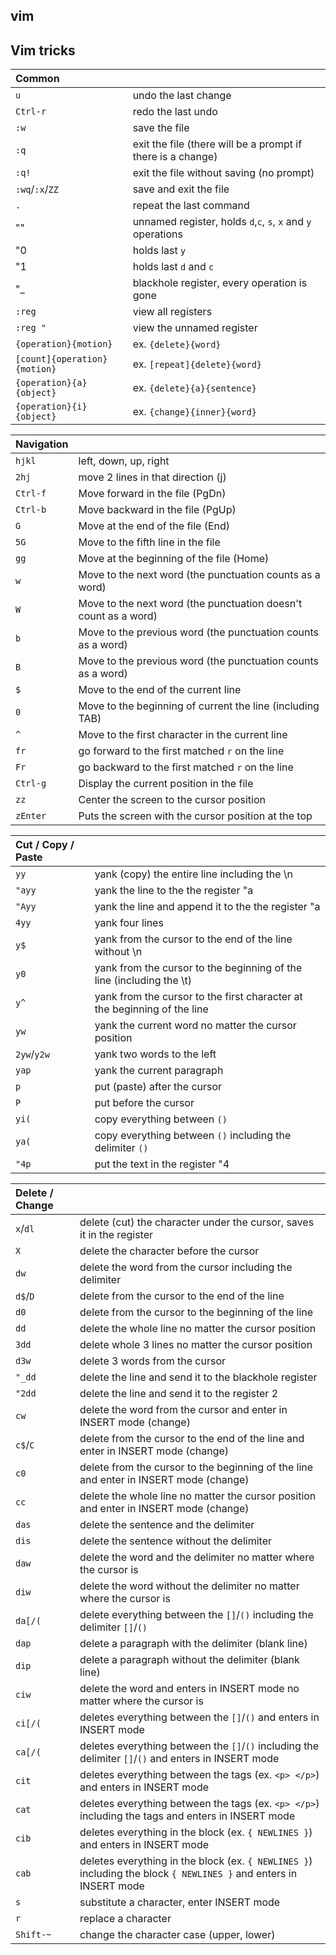 ## vim

## Vim tricks

| **Common** | |
| :---| :---|
| `u`| undo the last change |
| `Ctrl-r`| redo the last undo |
| `:w`| save the file |
| `:q`| exit the file (there will be a prompt if there is a change)|
| `:q!`| exit the file without saving (no prompt)|
| `:wq`/`:x`/`ZZ` | save and exit the file |
| `.`  | repeat the last command |
| "" | unnamed register, holds `d`,`c`, `s`, `x` and `y` operations |
| "0 | holds last `y` |
| "1 | holds last `d` and `c` |
| "_ | blackhole register, every operation is gone |
| `:reg` | view all registers |
| `:reg "` | view the unnamed register |
| `{operation}{motion}` | ex. `{delete}{word}`|
| `[count]{operation}{motion}` | ex. `[repeat]{delete}{word}`|
| `{operation}{a}{object}` | ex. `{delete}{a}{sentence}`|
| `{operation}{i}{object}` | ex. `{change}{inner}{word}`|

| **Navigation**| |
| :---| :---|
| `hjkl` | left, down, up, right 
| `2hj` | move 2 lines in that direction (j) |
| `Ctrl-f` | Move forward in the file (PgDn)|
| `Ctrl-b` | Move backward in the file (PgUp)|
| `G` | Move at the end of the file (End)|
| `5G`| Move to the fifth line in the file |
| `gg` | Move at the beginning of the file (Home)|
| `w` | Move to the next word (the punctuation counts as a word)|
| `W` | Move to the next word (the punctuation doesn't count as a word)|
| `b` | Move to the previous word (the punctuation counts as a word)|
| `B` | Move to the previous word (the punctuation counts as a word)|
| `$` | Move to the end of the current line |
| `0` | Move to the beginning of current the line (including TAB)|
| `^` | Move to the first character in the current line |
| `fr` | go forward to the first matched `r` on the line |
| `Fr` | go backward to the first matched `r` on the line |
| `Ctrl-g` | Display the current position in the file |
| `zz` | Center the screen to the cursor position |
| `zEnter` | Puts the screen with the cursor position at the top |

| **Cut / Copy / Paste** | |
| :---| :---|
| `yy` | yank (copy) the entire line including the \n |
| `"ayy` | yank the line to the the register "a |
| `"Ayy` | yank the line and append it to the the register "a |
| `4yy` | yank four lines |
| `y$` | yank from the cursor to the end of the line without \n |
| `y0` | yank from the cursor to the beginning of the line (including the \t)|
| `y^` | yank from the cursor to the first character at the beginning of the line |
| `yw` | yank the current word no matter the cursor position |
| `2yw`/`y2w` | yank two words to the left |
| `yap` | yank the current paragraph |
| `p` | put (paste) after the cursor |
| `P` | put before the cursor |
| `yi(` | copy everything between `()` |
| `ya(` | copy everything between `()` including the delimiter `()` |
| `"4p` | put the text in the register "4 | 


| **Delete / Change**| |
| :---| :---|
| `x`/`dl` | delete (cut) the character under the cursor, saves it in the register |
| `X` | delete the character before the cursor |
| `dw` | delete the word from the cursor including the delimiter |
| `d$`/`D` | delete from the cursor to the end of the line |
| `d0` | delete from the cursor to the beginning of the line |
| `dd` | delete the whole line no matter the cursor position |
| `3dd` | delete whole 3 lines no matter the cursor position |
| `d3w` | delete 3 words from the cursor |
| `"_dd`| delete the line and send it to the blackhole register |
| `"2dd`| delete the line and send it to the register 2 |
| `cw` | delete the word from the cursor and enter in INSERT mode (change) |
| `c$`/`C` | delete from the cursor to the end of the line and enter in INSERT mode (change) |
| `c0` | delete from the cursor to the beginning of the line and enter in INSERT mode (change) |
| `cc` | delete the whole line no matter the cursor position and enter in INSERT mode (change) |
| `das` | delete the sentence and the delimiter |
| `dis` | delete the sentence without the delimiter |
| `daw` | delete the word and the delimiter no matter where the cursor is |
| `diw` | delete the word without the delimiter no matter where the cursor is |
| `da[/(` | delete everything between the `[]`/`()` including the delimiter `[]`/`()`|
| `dap` | delete a paragraph with the delimiter (blank line)|
| `dip` | delete a paragraph without the delimiter (blank line) |
| `ciw` | delete the word and enters in INSERT mode no matter where the cursor is |
| `ci[/(` | deletes everything between the `[]`/`()` and enters in INSERT mode |
| `ca[/(` | deletes everything between the `[]`/`()` including the delimiter `[]`/`()` and enters in INSERT mode |
| `cit` | deletes everything between the tags (ex. `<p> </p>`) and enters in INSERT mode |
| `cat` | deletes everything between the tags (ex. `<p> </p>`) including the tags and enters in INSERT mode |
| `cib` | deletes everything in the block (ex. `{ NEWLINES }`) and enters in INSERT mode |
| `cab` | deletes everything in the block (ex. `{ NEWLINES }`) including the block `{ NEWLINES }` and enters in INSERT mode || 
| `s` | substitute a character, enter INSERT mode  |
| `r` | replace a character |
| `Shift-~` | change the character case (upper, lower) |